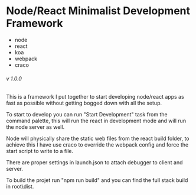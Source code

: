 # Node/React Minimalist Development Framework
* node
* react 
* koa
* webpack
* craco

###### v 1.0.0

This is a framework I put together to start developing node/react apps as fast as possible without getting bogged down with all the setup.

To start to develop you can run "Start Development" task from the command palette, this will run the react in development mode and will run the node server as well. 

Node will physically share the static web files from the react build folder, to achieve this I have use craco to override the webpack config and force the start script to write to a file.

There are proper settings in launch.json to attach debugger to client and server.

To build the projet run "npm run build" and you can find the full stack build in root\dist.